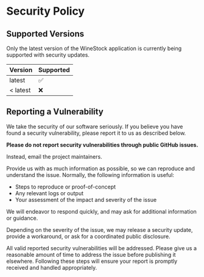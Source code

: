 # Security Policy

## Supported Versions

Only the latest version of the WineStock application is currently being supported with security updates.

| Version  | Supported          |
|----------|--------------------|
| latest   | :white_check_mark: |
| < latest | :x:                |

## Reporting a Vulnerability

We take the security of our software seriously. If you believe you have found a security vulnerability, please report it
to us as described below.

**Please do not report security vulnerabilities through public GitHub issues.**

Instead, email the project maintainers.

Provide us with as much information as possible, so we can reproduce and understand the issue. Normally, the following
information is useful:

- Steps to reproduce or proof-of-concept
- Any relevant logs or output
- Your assessment of the impact and severity of the issue

We will endeavor to respond quickly, and may ask for additional information or guidance.

Depending on the severity of the issue, we may release a security update, provide a workaround, or ask for a coordinated
public disclosure.

All valid reported security vulnerabilities will be addressed. Please give us a reasonable amount of time to address the
issue before publishing it elsewhere. Following these steps will ensure your report is promptly received and handled
appropriately.
